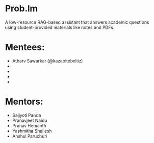 # Prob.lm

A low-resource RAG-based assistant that answers academic questions using student-provided materials like notes and PDFs.

# Mentees:

- Atharv Sawarkar (@kazabiteboltiz)
-
-
-
-

# Mentors:

- Saijyoti Panda
- Pranavjeet Naidu
- Pranav Hemanth
- Yashmitha Shailesh
- Anshul Paruchuri
